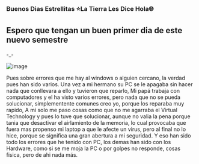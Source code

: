 ### Buenos Dias Estrellitas ⭐La Tierra Les Dice Hola🌐
## **Espero que tengan un buen primer dia de este nuevo semestre**
-_-

![image](https://user-images.githubusercontent.com/114175568/218566288-21c1aa09-c98c-41e4-b8d9-4d91502117a5.png)

Pues sobre errores que me hay al windows o alguien cercano, la verdad pues han sido varios.
Una vez a mi hermano su PC se le apagaba sin hacer nada que conllevara a ello y tuvieron que reparlo, 
Mi papá trabaja con computadores y el ha visto varios errores, pero nada que no se pueda solucionar, simplementente comunes creo yo, porque los reparaba muy rapido,
A mi solo me paso cosas como que no me agarraba el Virtual Technology y pues lo tuve que solucionar, aunque no valia la pena porque tania que desactivar el airlamiento de la memoria, lo cual provocaba que fuera mas propenso mi laptop a que le afecte un virus, pero al final no lo hice, porque se significa una gran abertura a mi seguridad.
Y eso han sido todo los errores que he tenido con PC, los demas han sido con los Hardware, como si se me moja la PC o por golpes no responde, cosas fisica, pero de ahi nada más.
